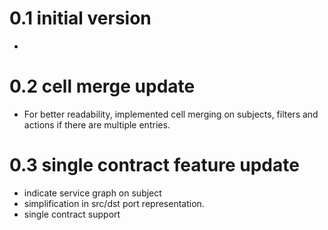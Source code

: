 # 0.1 initial version
-
# 0.2 cell merge update
- For better readability, implemented cell merging on subjects, filters and actions if there are multiple entries.

# 0.3 single contract feature update
- indicate service graph on subject
- simplification in src/dst port representation.
- single contract support



